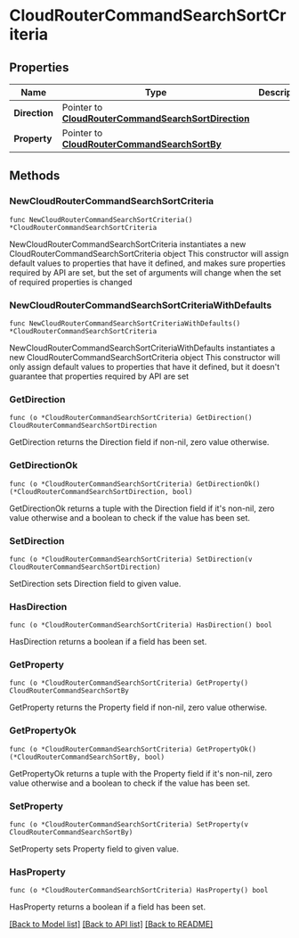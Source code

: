 # CloudRouterCommandSearchSortCriteria

## Properties

Name | Type | Description | Notes
------------ | ------------- | ------------- | -------------
**Direction** | Pointer to [**CloudRouterCommandSearchSortDirection**](CloudRouterCommandSearchSortDirection.md) |  | [optional] [default to CLOUDROUTERCOMMANDSEARCHSORTDIRECTION_DESC]
**Property** | Pointer to [**CloudRouterCommandSearchSortBy**](CloudRouterCommandSearchSortBy.md) |  | [optional] [default to CLOUDROUTERCOMMANDSEARCHSORTBY_CHANGE_LOG_UPDATED_DATE_TIME]

## Methods

### NewCloudRouterCommandSearchSortCriteria

`func NewCloudRouterCommandSearchSortCriteria() *CloudRouterCommandSearchSortCriteria`

NewCloudRouterCommandSearchSortCriteria instantiates a new CloudRouterCommandSearchSortCriteria object
This constructor will assign default values to properties that have it defined,
and makes sure properties required by API are set, but the set of arguments
will change when the set of required properties is changed

### NewCloudRouterCommandSearchSortCriteriaWithDefaults

`func NewCloudRouterCommandSearchSortCriteriaWithDefaults() *CloudRouterCommandSearchSortCriteria`

NewCloudRouterCommandSearchSortCriteriaWithDefaults instantiates a new CloudRouterCommandSearchSortCriteria object
This constructor will only assign default values to properties that have it defined,
but it doesn't guarantee that properties required by API are set

### GetDirection

`func (o *CloudRouterCommandSearchSortCriteria) GetDirection() CloudRouterCommandSearchSortDirection`

GetDirection returns the Direction field if non-nil, zero value otherwise.

### GetDirectionOk

`func (o *CloudRouterCommandSearchSortCriteria) GetDirectionOk() (*CloudRouterCommandSearchSortDirection, bool)`

GetDirectionOk returns a tuple with the Direction field if it's non-nil, zero value otherwise
and a boolean to check if the value has been set.

### SetDirection

`func (o *CloudRouterCommandSearchSortCriteria) SetDirection(v CloudRouterCommandSearchSortDirection)`

SetDirection sets Direction field to given value.

### HasDirection

`func (o *CloudRouterCommandSearchSortCriteria) HasDirection() bool`

HasDirection returns a boolean if a field has been set.

### GetProperty

`func (o *CloudRouterCommandSearchSortCriteria) GetProperty() CloudRouterCommandSearchSortBy`

GetProperty returns the Property field if non-nil, zero value otherwise.

### GetPropertyOk

`func (o *CloudRouterCommandSearchSortCriteria) GetPropertyOk() (*CloudRouterCommandSearchSortBy, bool)`

GetPropertyOk returns a tuple with the Property field if it's non-nil, zero value otherwise
and a boolean to check if the value has been set.

### SetProperty

`func (o *CloudRouterCommandSearchSortCriteria) SetProperty(v CloudRouterCommandSearchSortBy)`

SetProperty sets Property field to given value.

### HasProperty

`func (o *CloudRouterCommandSearchSortCriteria) HasProperty() bool`

HasProperty returns a boolean if a field has been set.


[[Back to Model list]](../README.md#documentation-for-models) [[Back to API list]](../README.md#documentation-for-api-endpoints) [[Back to README]](../README.md)


